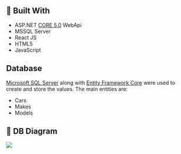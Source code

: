 ## :hammer: Built With 
- ASP.NET [CORE 5.0](https://dotnet.microsoft.com/download/dotnet/5.0 "CORE 5.0") WebApi
- MSSQL Server
- React JS
- HTML5
- JavaScript

## **Database**
[Microsoft SQL Server](https://www.microsoft.com/en-us/sql-server/sql-server-downloads) along with [Entity Framework Core](https://dotnet.microsoft.com/download) were used to create and store the values. 
The main entities are:

* Cars
* Makes
* Models

## :wrench: DB Diagram 
![](https://res.cloudinary.com/dewbeqn4x/image/upload/v1641475389/image_2022-01-06_152306_piaiqv.png)
